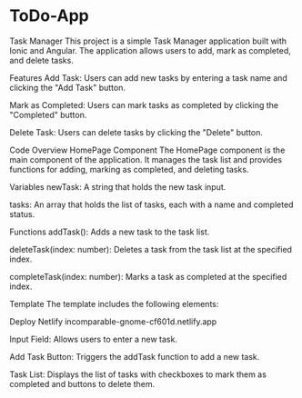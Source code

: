 # ToDo-App
Task Manager
This project is a simple Task Manager application built with Ionic and Angular. The application allows users to add, mark as completed, and delete tasks.

Features
Add Task: Users can add new tasks by entering a task name and clicking the "Add Task" button.

Mark as Completed: Users can mark tasks as completed by clicking the "Completed" button.

Delete Task: Users can delete tasks by clicking the "Delete" button.

Code Overview
HomePage Component
The HomePage component is the main component of the application. It manages the task list and provides functions for adding, marking as completed, and deleting tasks.

Variables
newTask: A string that holds the new task input.

tasks: An array that holds the list of tasks, each with a name and completed status.

Functions
addTask(): Adds a new task to the task list.

deleteTask(index: number): Deletes a task from the task list at the specified index.

completeTask(index: number): Marks a task as completed at the specified index.

Template
The template includes the following elements:

Deploy Netlify incomparable-gnome-cf601d.netlify.app

Input Field: Allows users to enter a new task.

Add Task Button: Triggers the addTask function to add a new task.

Task List: Displays the list of tasks with checkboxes to mark them as completed and buttons to delete them.

